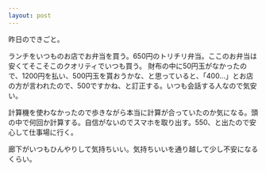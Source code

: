 ```yaml
---
layout: post
---
```


昨日のできごと。

ランチをいつものお店でお弁当を買う。650円のトリチリ弁当。ここのお弁当は安くてそこそこのクオリティでいつも買う。
財布の中に50円玉がなかったので、1200円を払い、500円玉を貰おうかな、と思っていると、「400...」とお店の方が言われたので、500ですかね、と訂正する。いつも会話する人なので気安い。

計算機を使わなかったので歩きながら本当に計算が合っていたのか気になる。頭の中で何回か計算する。自信がないのでスマホを取り出す。550、と出たので安心して仕事場に行く。

廊下がいつもひんやりして気持ちいい。気持ちいいを通り越して少し不安になるくらい。
